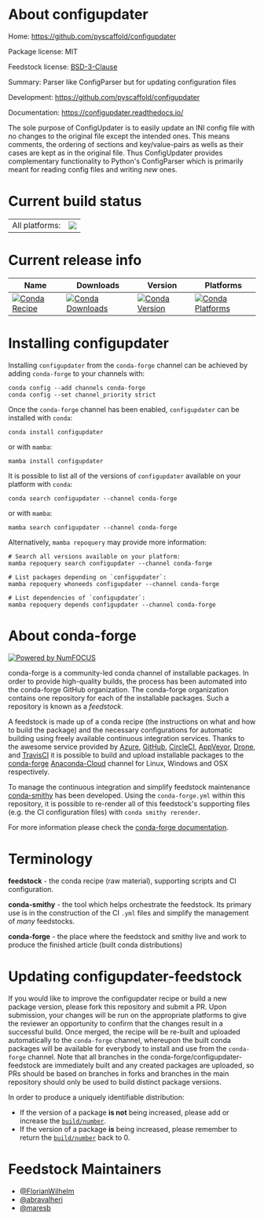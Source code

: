 About configupdater
===================

Home: https://github.com/pyscaffold/configupdater

Package license: MIT

Feedstock license: [BSD-3-Clause](https://github.com/conda-forge/configupdater-feedstock/blob/main/LICENSE.txt)

Summary: Parser like ConfigParser but for updating configuration files

Development: https://github.com/pyscaffold/configupdater

Documentation: https://configupdater.readthedocs.io/

The sole purpose of ConfigUpdater is to easily update an INI config file
with no changes to the original file except the intended ones. This means
comments, the ordering of sections and key/value-pairs as wells as their
cases are kept as in the original file. Thus ConfigUpdater provides
complementary functionality to Python's ConfigParser which is primarily
meant for reading config files and writing *new* ones.


Current build status
====================


<table><tr><td>All platforms:</td>
    <td>
      <a href="https://dev.azure.com/conda-forge/feedstock-builds/_build/latest?definitionId=12139&branchName=main">
        <img src="https://dev.azure.com/conda-forge/feedstock-builds/_apis/build/status/configupdater-feedstock?branchName=main">
      </a>
    </td>
  </tr>
</table>

Current release info
====================

| Name | Downloads | Version | Platforms |
| --- | --- | --- | --- |
| [![Conda Recipe](https://img.shields.io/badge/recipe-configupdater-green.svg)](https://anaconda.org/conda-forge/configupdater) | [![Conda Downloads](https://img.shields.io/conda/dn/conda-forge/configupdater.svg)](https://anaconda.org/conda-forge/configupdater) | [![Conda Version](https://img.shields.io/conda/vn/conda-forge/configupdater.svg)](https://anaconda.org/conda-forge/configupdater) | [![Conda Platforms](https://img.shields.io/conda/pn/conda-forge/configupdater.svg)](https://anaconda.org/conda-forge/configupdater) |

Installing configupdater
========================

Installing `configupdater` from the `conda-forge` channel can be achieved by adding `conda-forge` to your channels with:

```
conda config --add channels conda-forge
conda config --set channel_priority strict
```

Once the `conda-forge` channel has been enabled, `configupdater` can be installed with `conda`:

```
conda install configupdater
```

or with `mamba`:

```
mamba install configupdater
```

It is possible to list all of the versions of `configupdater` available on your platform with `conda`:

```
conda search configupdater --channel conda-forge
```

or with `mamba`:

```
mamba search configupdater --channel conda-forge
```

Alternatively, `mamba repoquery` may provide more information:

```
# Search all versions available on your platform:
mamba repoquery search configupdater --channel conda-forge

# List packages depending on `configupdater`:
mamba repoquery whoneeds configupdater --channel conda-forge

# List dependencies of `configupdater`:
mamba repoquery depends configupdater --channel conda-forge
```


About conda-forge
=================

[![Powered by
NumFOCUS](https://img.shields.io/badge/powered%20by-NumFOCUS-orange.svg?style=flat&colorA=E1523D&colorB=007D8A)](https://numfocus.org)

conda-forge is a community-led conda channel of installable packages.
In order to provide high-quality builds, the process has been automated into the
conda-forge GitHub organization. The conda-forge organization contains one repository
for each of the installable packages. Such a repository is known as a *feedstock*.

A feedstock is made up of a conda recipe (the instructions on what and how to build
the package) and the necessary configurations for automatic building using freely
available continuous integration services. Thanks to the awesome service provided by
[Azure](https://azure.microsoft.com/en-us/services/devops/), [GitHub](https://github.com/),
[CircleCI](https://circleci.com/), [AppVeyor](https://www.appveyor.com/),
[Drone](https://cloud.drone.io/welcome), and [TravisCI](https://travis-ci.com/)
it is possible to build and upload installable packages to the
[conda-forge](https://anaconda.org/conda-forge) [Anaconda-Cloud](https://anaconda.org/)
channel for Linux, Windows and OSX respectively.

To manage the continuous integration and simplify feedstock maintenance
[conda-smithy](https://github.com/conda-forge/conda-smithy) has been developed.
Using the ``conda-forge.yml`` within this repository, it is possible to re-render all of
this feedstock's supporting files (e.g. the CI configuration files) with ``conda smithy rerender``.

For more information please check the [conda-forge documentation](https://conda-forge.org/docs/).

Terminology
===========

**feedstock** - the conda recipe (raw material), supporting scripts and CI configuration.

**conda-smithy** - the tool which helps orchestrate the feedstock.
                   Its primary use is in the construction of the CI ``.yml`` files
                   and simplify the management of *many* feedstocks.

**conda-forge** - the place where the feedstock and smithy live and work to
                  produce the finished article (built conda distributions)


Updating configupdater-feedstock
================================

If you would like to improve the configupdater recipe or build a new
package version, please fork this repository and submit a PR. Upon submission,
your changes will be run on the appropriate platforms to give the reviewer an
opportunity to confirm that the changes result in a successful build. Once
merged, the recipe will be re-built and uploaded automatically to the
`conda-forge` channel, whereupon the built conda packages will be available for
everybody to install and use from the `conda-forge` channel.
Note that all branches in the conda-forge/configupdater-feedstock are
immediately built and any created packages are uploaded, so PRs should be based
on branches in forks and branches in the main repository should only be used to
build distinct package versions.

In order to produce a uniquely identifiable distribution:
 * If the version of a package **is not** being increased, please add or increase
   the [``build/number``](https://docs.conda.io/projects/conda-build/en/latest/resources/define-metadata.html#build-number-and-string).
 * If the version of a package **is** being increased, please remember to return
   the [``build/number``](https://docs.conda.io/projects/conda-build/en/latest/resources/define-metadata.html#build-number-and-string)
   back to 0.

Feedstock Maintainers
=====================

* [@FlorianWilhelm](https://github.com/FlorianWilhelm/)
* [@abravalheri](https://github.com/abravalheri/)
* [@maresb](https://github.com/maresb/)

